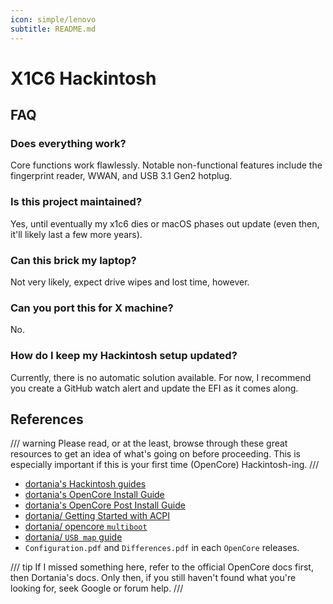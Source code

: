 ```yaml
---
icon: simple/lenovo
subtitle: README.md
---
```


# X1C6 Hackintosh

## FAQ

### Does everything work?

Core functions work flawlessly. Notable non-functional features include the fingerprint reader, WWAN, and USB 3.1 Gen2 hotplug.

### Is this project maintained?

Yes, until eventually my x1c6 dies or macOS phases out update (even then, it'll likely last a few more years).

### Can this brick my laptop?

Not very likely, expect drive wipes and lost time, however.

### Can you port this for X machine?

No.

### How do I keep my Hackintosh setup updated?

Currently, there is no automatic solution available. For now, I recommend you create a GitHub watch alert and update the EFI as it comes along.

## References

/// warning
Please read, or at the least, browse through these great resources to get an idea of what's going on before proceeding. This is especially important if this is your first time (OpenCore) Hackintosh-ing.
///

- [dortania's Hackintosh guides](https://github.com/dortania)
- [dortania's OpenCore Install Guide](https://dortania.github.io/OpenCore-Install-Guide/)
- [dortania's OpenCore Post Install Guide](https://dortania.github.io/OpenCore-Post-Install/)
- [dortania/ Getting Started with ACPI](https://dortania.github.io/Getting-Started-With-ACPI/)
- [dortania/ opencore `multiboot`](https://dortania.github.io/OpenCore-Multiboot/)
- [dortania/ `USB map` guide](https://dortania.github.io/OpenCore-Post-Install/usb/)
- `Configuration.pdf` and `Differences.pdf` in each `OpenCore` releases.

/// tip
If I missed something here, refer to the official OpenCore docs first, then Dortania's docs. Only then, if you still haven't found what you're looking for, seek Google or forum help.
///
